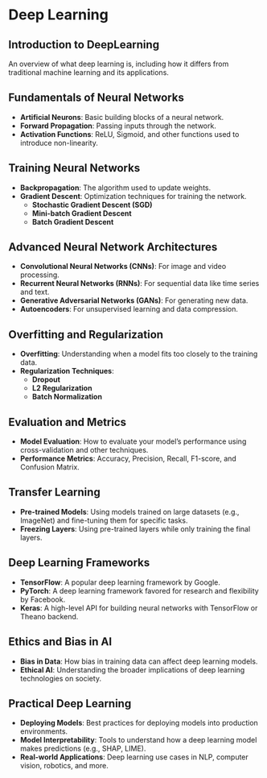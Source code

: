 # **Deep Learning**

## **Introduction to DeepLearning**
An overview of what deep learning is, including how it differs from traditional machine learning and its applications.

## **Fundamentals of Neural Networks**
- **Artificial Neurons**: Basic building blocks of a neural network.
- **Forward Propagation**: Passing inputs through the network.
- **Activation Functions**: ReLU, Sigmoid, and other functions used to introduce non-linearity.

## **Training Neural Networks**
- **Backpropagation**: The algorithm used to update weights.
- **Gradient Descent**: Optimization techniques for training the network.
  - **Stochastic Gradient Descent (SGD)**
  - **Mini-batch Gradient Descent**
  - **Batch Gradient Descent**
  
## **Advanced Neural Network Architectures**
- **Convolutional Neural Networks (CNNs)**: For image and video processing.
- **Recurrent Neural Networks (RNNs)**: For sequential data like time series and text.
- **Generative Adversarial Networks (GANs)**: For generating new data.
- **Autoencoders**: For unsupervised learning and data compression.

## **Overfitting and Regularization**
- **Overfitting**: Understanding when a model fits too closely to the training data.
- **Regularization Techniques**: 
  - **Dropout**
  - **L2 Regularization**
  - **Batch Normalization**

## **Evaluation and Metrics**
- **Model Evaluation**: How to evaluate your model’s performance using cross-validation and other techniques.
- **Performance Metrics**: Accuracy, Precision, Recall, F1-score, and Confusion Matrix.

## **Transfer Learning**
- **Pre-trained Models**: Using models trained on large datasets (e.g., ImageNet) and fine-tuning them for specific tasks.
- **Freezing Layers**: Using pre-trained layers while only training the final layers.

## **Deep Learning Frameworks**
- **TensorFlow**: A popular deep learning framework by Google.
- **PyTorch**: A deep learning framework favored for research and flexibility by Facebook.
- **Keras**: A high-level API for building neural networks with TensorFlow or Theano backend.

## **Ethics and Bias in AI**
- **Bias in Data**: How bias in training data can affect deep learning models.
- **Ethical AI**: Understanding the broader implications of deep learning technologies on society.

## **Practical Deep Learning**
- **Deploying Models**: Best practices for deploying models into production environments.
- **Model Interpretability**: Tools to understand how a deep learning model makes predictions (e.g., SHAP, LIME).
- **Real-world Applications**: Deep learning use cases in NLP, computer vision, robotics, and more.
